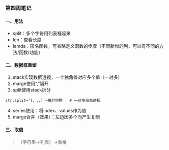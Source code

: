 ### 第四周笔记
#### 一、用法
* split：多个字符用列表框起来
* len：查看长度
* lamda：匿名函数，可省略定义函数的步骤（不同新增的列，可以有不同的方法/函数/功能）
#### 二、数据框重塑
1. stack实现数据透视，一个独角兽对应多个值（一对多）
2. marge使用“,”隔开
3. split使用stack拆分
```
str.split→‘[，,、]’→相对完整   # 一对多简单透视
```
4. series使用：将index、values作为值
5. marge合并（效果）：左边因多个而产生复制
#### 三、取值   
> （字符串→列表）→表格

